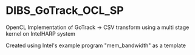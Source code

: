 # DIBS_GoTrack_OCL_SP
OpenCL Implementation of GoTrack -> CSV transform using a multi stage kernel on IntelHARP system

Created using Intel's example program "mem_bandwidth" as a template
